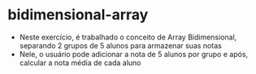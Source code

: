# bidimensional-array

- Neste exercício, é trabalhado o conceito de Array Bidimensional, separando 2 grupos de 5 alunos para armazenar suas notas
- Nele, o usuário pode adicionar a nota de 5 alunos por grupo e após, calcular a nota média de cada aluno
